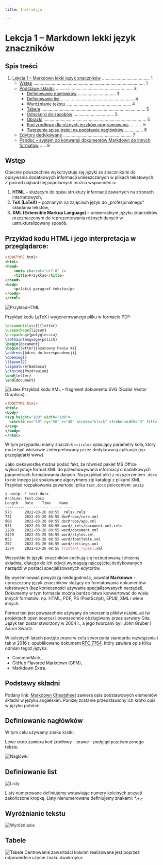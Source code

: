 ```yaml
---
title: Instrukcja

---
```


# Lekcja 1 – Markdown lekki język znaczników

## Spis treści

1. [Lekcja 1 – Markdown lekki język znaczników](#lekcja-1--markdown-lekki-język-znaczników) ....................................... 1
   - [Wstęp](#wstęp) ........................................................................................... 1
   - [Podstawy składni](#podstawy-składni) ............................................................... 3
     - [Definiowanie nagłówków](#definiowanie-nagłówków) ............................... 3
     - [Definiowanie list](#definiowanie-list) ............................................................ 4
     - [Wyróżnianie tekstu](#wyróżnianie-tekstu) ..................................................... 4
     - [Tabele](#tabele) ..................................................................................... 5
     - [Odnośniki do zasobów](#odnośniki-do-zasobów) ................................. 5
     - [Obrazki](#obrazki) .................................................................................... 5
     - [Kod źródłowy dla różnych języków programowania](#kod-źródłowy-dla-różnych-języków-programowania) .......... 5
     - [Tworzenie spisu treści na podstawie nagłówków](#tworzenie-spisu-treści-na-podstawie-nagłówków) ............... 6
   - [Edytory dedykowane](#edytory-dedykowane) ........................................................ 7
   - [Pandoc – system do konwersji dokumentów Markdown do innych formatów](#pandoc--system-do-konwersji-dokumentów-markdown-do-innych-formatów) ..... 8

## Wstęp

Obecnie powszechnie wykorzystuje się języki ze znacznikami do opisywania dodatkowych informacji umieszczanych w plikach tekstowych. Z pośród najbardziej popularnych można wspomnieć o:

1. **HTML** – służącym do opisu struktury informacji zawartych na stronach internetowych,
2. **TeX (LaTeX)** – poznanym na zajęciach język do „profesjonalnego” składania tekstów,
3. **XML (Extensible Markup Language)** – uniwersalnym języku znaczników przeznaczonym do reprezentowania różnych danych w ustrukturalizowany sposób.

## Przykład kodu HTML i jego interpretacja w przeglądarce:

```html
<!DOCTYPE html>
<html>
<head>
    <meta charset="utf-8" />
    <title>Przykład</title>
</head>
<body>
    <p>Jakiś paragraf tekstu</p>
</body>
</html>
```
![PrzykładHTML](https://hackmd.io/_uploads/H1uN_eBb1l.png)

Przykład kodu LaTeX i wygenerowanego pliku w formacie PDF:

```latex
\documentclass[]{letter}
\usepackage{lipsum}
\usepackage{polyglossia}
\setmainlanguage{polish}
\begin{document}
\begin{letter}{Szanowny Panie XY}
\address{Adres do korespondencji}
\opening{}
\lipsum[2]
\signature{Nadawca}
\closing{Pozdrawiam}
\end{letter}
\end{document}
```
![Latex](https://hackmd.io/_uploads/rkp4OxBZkx.png)
Przykład kodu XML – fragment dokumentu SVG (Scalar Vector Graphics):

```xml
<!DOCTYPE html>
<html>
<body>
<svg height="100" width="100">
  <circle cx="50" cy="50" r="40" stroke="black" stroke-width="3" fill="red" />
</svg>
</body>
</html>
```
W tym przypadku mamy znacznik `<circle>` opisujący parametry koła, który może być właściwie zinterpretowany przez dedykowaną aplikację (np. przeglądarki www). 

Jako ciekawostkę można podać fakt, że również pakiet MS Office wykorzystuje format XML do przechowywania informacji o dodatkowych parametrach formatowania danych. Na przykład pliki z rozszerzeniem `.docx` to nic innego jak spakowane algorytmem zip katalogi z plikami XML.
Przykład rozpakowania zawartości pliku `test.docx` poleceniem: `unzip`

```bash
$ unzip -l test.docx
Archive: test.docx
Length   Date    Time    Name
--------- ---------- ----- ----
573      2022-03-20 08:55 _rels/.rels
731      2022-03-20 08:55 docProps/core.xml
508      2022-03-20 08:55 docProps/app.xml
531      2022-03-20 08:55 word/_rels/document.xml.rels
1288     2022-03-20 08:55 word/document.xml
2429     2022-03-20 08:55 word/styles.xml
853      2022-03-20 08:55 word/fontTable.xml
257      2022-03-20 08:55 word/settings.xml
1374     2022-03-20 08:55 [Content_Types].xml
```

Wszystkie te języki znaczników cechują się rozbudowaną i złożoną składnią, dlatego do ich edycji wymagają najczęściej dedykowanych narzędzi w postaci specjalizowanych edytorów.

By wyeliminować powyższą niedogodność, powstał **Markdown** - uproszczony język znaczników służący do formatowania dokumentów tekstowych (bez konieczności używania specjalizowanych narzędzi). Dokumenty w tym formacie można bardzo łatwo konwertować do wielu innych formatów: np. HTML, PDF, PS (PostScript), EPUB, XML i wiele innych.

Format ten jest powszechnie używany do tworzenia plików `README.md` (w projektach open source) i powszechnie obsługiwany przez serwery Gita. Język ten został stworzony w 2004 r., a jego twórcami byli John Gruber i Aaron Swartz.

W kolejnych latach podjęto prace w celu stworzenia standardu rozwiązania i tak w 2016 r. opublikowano dokument [RFC 7764](https://datatracker.ietf.org/doc/html/rfc7764), który zawiera opis kilku odmian tegoż języka:

- CommonMark,
- GitHub Flavored Markdown (GFM),
- Markdown Extra.
## Podstawy składni

Podany link: [Markdown Cheatsheet](https://github.com/adam-p/markdown-here/wiki/Markdown-Cheatsheet) zawiera opis podstawowych elementów składni w języku angielskim. Poniżej zostanie przedstawiony ich krótki opis w języku polskim.
## Definiowanie nagłówków

W tym celu używamy znaku kratki.

Lewe okno zawiera kod źródłowy – prawe - podgląd przetworzonego tekstu.

![Nagłówki](https://hackmd.io/_uploads/H1nRjxHbJx.png)

## Definiowanie list

![Listy](https://hackmd.io/_uploads/r1QEngHWyl.png)


Listy numerowane definiujemy wstawiając numery kolejnych pozycji zakończone kropką.
Listy nienumerowane definiujemy znakami: *,+,-


## Wyróżnianie tekstu
![Wyróżnianie](https://hackmd.io/_uploads/BJ4balrZyx.png)
## Tabele
![Tabele](https://hackmd.io/_uploads/rJA76gS-ke.png)
Centrowanie zawartości kolumn realizowane jest poprzez odpowiednie użycie znaku dwukropka:
